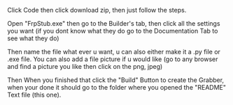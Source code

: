 Click Code then click download zip, then just follow the steps.

Open "FrpStub.exe" then go to the Builder's tab, then click all the settings you want
(if you dont know what they do go to the Documentation Tab to see what they do)

Then name the file what ever u want, u can also either make it a .py file or .exe file.
You can also add a file picture if u would like (go to any browser and find a picture
you like then click on the png, jpeg)

Then When you finished that click the "Build" Button to create the Grabber,
when your done it should go to the folder where you opened the "README" Text file (this one).
